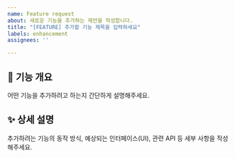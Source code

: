 ```yaml
---
name: Feature request
about: 새로운 기능을 추가하는 제안을 작성합니다.
title: "[FEATURE] 추가할 기능 제목을 입력하세요"
labels: enhancement
assignees: ''

---
```


## 🚀 기능 개요
어떤 기능을 추가하려고 하는지 간단하게 설명해주세요.

## ✨ 상세 설명
추가하려는 기능의 동작 방식, 예상되는 인터페이스(UI), 관련 API 등 세부 사항을 작성해주세요.


